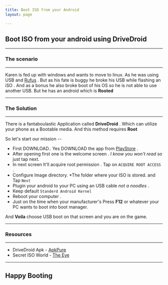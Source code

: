```yaml
---
title: Boot ISO from your Android
layout: page

---
```

## Boot ISO from your android using DriveDroid

------------

### The scenario

----------

Karen is fed up with windows and wants to move to linux. As he was using USB and [Rufus](https://rufus.ie/downloads/) . But as his fate is buggy he broke his USB while flashing an iSO . And as a bonus he also broke boot of his OS so he is not able to use another USB. But he has an android which is **Rooted**

-----------

### The Solution

--------------------

There is a fantaboulastic Application called **DriveDroid** . Which can utilize your phone as a Bootable media. And this method requires **Root** <br>

So let's start our mission -- <br>

- First DOWNLOAD.. Yes DOWNLOAD the app from [PlayStore](https://play.google.com/store/apps/details?id=com.softwarebakery.drivedroid&hl=en_US) .
- After opening first one is the welcome screen . *I know you won't read* so just tap next.
- In next screen It'll acquire root permission . Tap on `ACQUIRE ROOT ACCESS` .
- Configure Image directory. *The folder where your ISO is stored. and Tap `Next`
- Plugin your android to your PC using an USB cable *not a noodles* .
- Keep default `Standerd Android Kernel`
- Reboot your computer . 
- Just on the time when your manufacturer's Press **F12** or whatever your PC wants to boot into boot manager. <br>

And **Voila** choose USB boot on that screen and you are on the game.

------------------

### Resources 

----------------------

- DriveDroid Apk - [ApkPure](https://apkpure.com/drivedroid/com.softwarebakery.drivedroid) 
- Secret ISO World - [The Eye](https://the-eye.eu/public/MSDN/)

------------------

## Happy Booting 